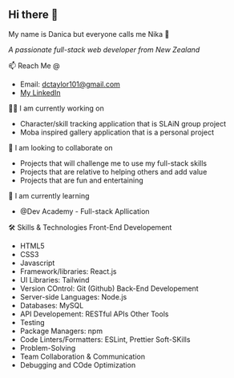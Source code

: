 ## Hi there 👋 

My name is Danica but everyone calls me Nika 🙂

*A passionate full-stack web developer from New Zealand*

📫 Reach Me @
- Email: dctaylor101@gmail.com
- [My LinkedIn](www.linkedin.com/in/danica-taylor-nz)

👩‍💻 I am currently working on
- Character/skill tracking application that is SLAiN group project
- Moba inspired gallery application that is a personal project

👯 I am looking to collaborate on
- Projects that will challenge me to use my full-stack skills
- Projects that are relative to helping others and add value
- Projects that are fun and entertaining

🌱 I am currently learning 
- @Dev Academy - Full-stack Apllication

🛠 Skills & Technologies
Front-End Developement
- HTML5
- CSS3
- Javascript
- Framework/libraries: React.js
- UI Libraries: Tailwind
- Version COntrol: Git (Github)
Back-End Developement
- Server-side Languages: Node.js
- Databases: MySQL
- API Developement: RESTful APIs
Other Tools
- Testing
- Package Managers: npm
- Code Linters/Formatters: ESLint, Prettier
Soft-SKills
- Problem-Solving
- Team Collaboration & Communication
- Debugging and COde Optimization

  

<!--
**danica-taylor/danica-taylor** is a ✨ _special_ ✨ repository because its `README.md` (this file) appears on your GitHub profile.

Here are some ideas to get you started:

- 🔭 I’m currently working on ...
- 🌱 I’m currently learning ...
- 👯 I’m looking to collaborate on ...
- 🤔 I’m looking for help with ...
- 💬 Ask me about ...
- 📫 How to reach me: ...
- 😄 Pronouns: ...
- ⚡ Fun fact: ...
-->
